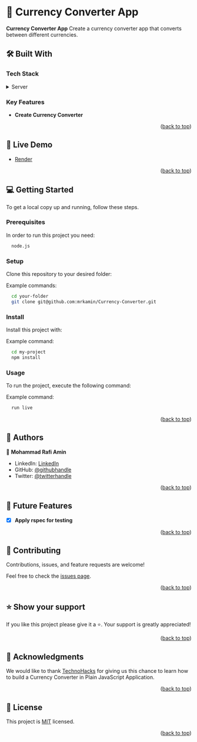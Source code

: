 <!-- PROJECT DESCRIPTION -->

# 📖 Currency Converter App<a name="about-project"></a>

**Currency Converter App** Create a currency converter app that converts between different currencies.

## 🛠 Built With <a name="built-with"></a>

### Tech Stack <a name="tech-stack"></a>

<details>
  <summary>Server</summary>
  <ul>
  
    > <li><a href="https://html.com/">HTML</a></li>
    > <li><a href="https://getbootstrap.com/">Bootstrap</a></li>
    > <li><a href="https://www.javascript.com/">JavaScrip</a></li>

  </ul>
</details>

<!-- Features -->

### Key Features <a name="key-features"></a>

- **Create Currency Converter**

<p align="right">(<a href="#readme-top">back to top</a>)</p>

<!-- LIVE DEMO -->

## 🚀 Live Demo <a name="live-demo"></a>

- [Render](https://coundowntimer-pm4i.onrender.com)

<p align="right">(<a href="#readme-top">back to top</a>)</p>

<!-- GETTING STARTED -->

## 💻 Getting Started <a name="getting-started"></a>

To get a local copy up and running, follow these steps.

### Prerequisites

In order to run this project you need:

```sh
  node.js
```

### Setup

Clone this repository to your desired folder:

Example commands:

```sh
  cd your-folder
  git clone git@github.com:mrkamin/Currency-Converter.git
```

### Install

Install this project with:

Example command:

```sh
  cd my-project
  npm install
```

### Usage

To run the project, execute the following command:

Example command:

```sh
  run live
```

<p align="right">(<a href="#readme-top">back to top</a>)</p>

<!-- AUTHORS -->

## 👥 Authors <a name="authors"></a>

👤 **Mohammad Rafi Amin**

- LinkedIn: [LinkedIn](https://www.linkedin.com/in/mohammad-rafi-amin-63b4319b/)
- GitHub: [@githubhandle](https://github.com/mrkamin)
- Twitter: [@twitterhandle](https://twitter.com/Mohamma63974237)


<p align="right">(<a href="#readme-top">back to top</a>)</p>

<!-- FUTURE FEATURES -->

## 🔭 Future Features <a name="future-features"></a>

- [x] **Apply rspec for testing**

<p align="right">(<a href="#readme-top">back to top</a>)</p>

<!-- CONTRIBUTING -->

## 🤝 Contributing <a name="contributing"></a>

Contributions, issues, and feature requests are welcome!

Feel free to check the [issues page](https://github.com/mrkamin/Currency-Converter/issues).

<p align="right">(<a href="#readme-top">back to top</a>)</p>

<!-- SUPPORT -->

## ⭐️ Show your support <a name="support"></a>

If you like this project please give it a ⭐️. Your support is greatly appreciated!

<p align="right">(<a href="#readme-top">back to top</a>)</p>

<!-- ACKNOWLEDGEMENTS -->

## 🙏 Acknowledgments <a name="acknowledgements"></a>

We would like to thank [TechnoHacks](https://technohacks.co.in/) for giving us this chance to learn how to build a Currency Converter in Plain JavaScript Application.

<p align="right">(<a href="#readme-top">back to top</a>)</p>

<!-- LICENSE -->

## 📝 License <a name="license"></a>

This project is [MIT](https://github.com/mrkamin/Currency-Converter/blob/Dev/LICENSE) licensed.

<p align="right">(<a href="#readme-top">back to top</a>)</p>
